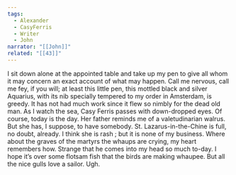 ```yaml
---
tags:
  - Alexander
  - CasyFerris
  - Writer
  - John
narrator: "[[John]]"
related: "[[43]]"
---
```

I sit down alone at the appointed table and take up my pen to give all whom it may concern an exact account of what may happen. Call me nervous, call me fey, if you will; at least this little pen, this mottled black and silver Aquarius, with its nib specially tempered to my order in Amsterdam, is greedy. It has not had much work since it flew so nimbly for the dead old man. As I watch the sea, Casy Ferris passes with down-dropped eyes. Of course, today is the day. Her father reminds me of a valetudinarian walrus. But she has, I suppose, to have somebody. St. Lazarus-in-the-Chine is full, no doubt, already. I think she is rash ; but it is none of my business. Where about the graves of the martyrs the whaups are crying, my heart remembers how. Strange that he comes into my head so much to-day. I hope it’s over some flotsam fish that the birds are making whaupee. But all the nice gulls love a sailor. Ugh.
